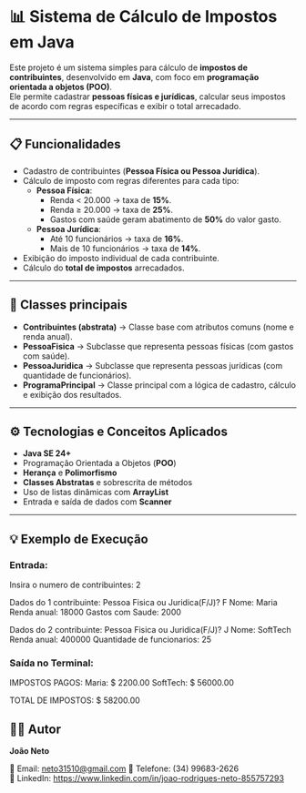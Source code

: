 # 📊 Sistema de Cálculo de Impostos em Java  

Este projeto é um sistema simples para cálculo de **impostos de contribuintes**, desenvolvido em **Java**, com foco em **programação orientada a objetos (POO)**.  
Ele permite cadastrar **pessoas físicas e jurídicas**, calcular seus impostos de acordo com regras específicas e exibir o total arrecadado.  

---

## 📋 Funcionalidades  

- Cadastro de contribuintes (**Pessoa Física ou Pessoa Jurídica**).  
- Cálculo de imposto com regras diferentes para cada tipo:  
  - **Pessoa Física**:  
    - Renda < 20.000 → taxa de **15%**.  
    - Renda ≥ 20.000 → taxa de **25%**.  
    - Gastos com saúde geram abatimento de **50%** do valor gasto.  
  - **Pessoa Jurídica**:  
    - Até 10 funcionários → taxa de **16%**.  
    - Mais de 10 funcionários → taxa de **14%**.  
- Exibição do imposto individual de cada contribuinte.  
- Cálculo do **total de impostos** arrecadados.  

---

## 🔹 Classes principais  

- **Contribuintes (abstrata)** → Classe base com atributos comuns (nome e renda anual).  
- **PessoaFisica** → Subclasse que representa pessoas físicas (com gastos com saúde).  
- **PessoaJuridica** → Subclasse que representa pessoas jurídicas (com quantidade de funcionários).  
- **ProgramaPrincipal** → Classe principal com a lógica de cadastro, cálculo e exibição dos resultados.  

---

## ⚙️ Tecnologias e Conceitos Aplicados  

- **Java SE 24+**  
- Programação Orientada a Objetos (**POO**)  
- **Herança** e **Polimorfismo**  
- **Classes Abstratas** e sobrescrita de métodos  
- Uso de listas dinâmicas com **ArrayList**  
- Entrada e saída de dados com **Scanner**  

---

## 💡 Exemplo de Execução  

### Entrada:  

Insira o numero de contribuintes: 2

Dados do 1 contribuinte:
Pessoa Fisica ou Juridica(F/J)? F
Nome: Maria
Renda anual: 18000
Gastos com Saude: 2000

Dados do 2 contribuinte:
Pessoa Fisica ou Juridica(F/J)? J
Nome: SoftTech
Renda anual: 400000
Quantidade de funcionarios: 25

### Saída no Terminal:

IMPOSTOS PAGOS:
Maria: $ 2200.00
SoftTech: $ 56000.00

TOTAL DE IMPOSTOS: $ 58200.00


## 👨‍💻 Autor  

**João Neto**  

📧 Email: neto31510@gmail.com 
📱 Telefone: (34) 99683-2626  
🔗 LinkedIn: https://www.linkedin.com/in/joao-rodrigues-neto-855757293


